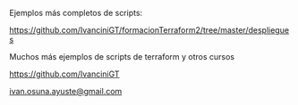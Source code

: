 Ejemplos más completos de scripts:

https://github.com/IvanciniGT/formacionTerraform2/tree/master/despliegues

Muchos más ejemplos de scripts de terraform y otros cursos 

https://github.com/IvanciniGT

ivan.osuna.ayuste@gmail.com